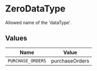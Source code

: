 # ZeroDataType

Allowed name of the 'dataType'.


## Values

| Name              | Value             |
| ----------------- | ----------------- |
| `PURCHASE_ORDERS` | purchaseOrders    |